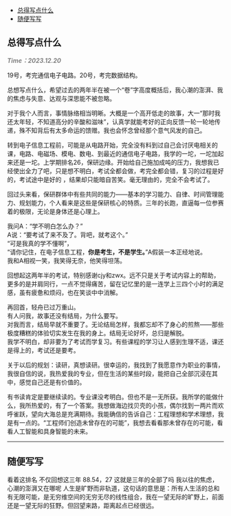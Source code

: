 - [总得写点什么](#总得写点什么)
- [随便写写](#随便写写)

## 总得写点什么
**<span style="color: gray; font-style: italic;">Time：2023.12.20</span>**

19号，考完通信电子电路。20号，考完数据结构。

总想写点什么，希望过去的两年半在被一个“卷”字高度概括后，我心潮的澎湃、我的焦虑与失意、达观与深思能不被忽略。

对于我个人而言，事情脉络相当明晰。大概是一个高开低走的故事，大一“那时我还太年轻，不知道高分的辛酸和滋味”，认真学就能考好的正向反馈一轮一轮地传递，殊不知背后有太多命运的馈赠。我也会怀念曾经那个意气风发的自己。

转到电子信息工程前，可能是从电路开始，完全没有料到过自己会讨厌电相关的课，电路、电磁场、模电、数电、到最近的通信电子电路，我学的一坨，一坨加起来还是一坨。上学期排名26，保研边缘。开始给自己施加成吨的压力，我想我已经使出全力了吧，只是想不明白，考试全都会做，考完全都会错，复习的过程是好的，考试途中是好的 ，结果却只能暗自苦笑。毫无理由的，完全不会考试了。

回过头来看，保研群体中有些共同的能力——基本的学习能力、自律、时间管理能力、规划能力，个人看来是这些是保研核心的特质。三年的长跑，直逼每一位参赛着的极限，无论是身体还是心理上。

我问A：“学不明白怎么办？”   
A说：“要考试了来不及了。背吧，就考这个。”  
“可是我真的学不懂啊”，  
“请你记住，在电子信息工程，**你是考生，不是学生。**”A假装一本正经地说。  
我和A相视一笑，我笑得无奈，他笑得坦荡。

回想起这两年半的考试，特别感谢cjy和zwx。远不只是关于考试内容上的帮助，更多的是并肩同行，一点不觉得痛苦，留在记忆里的是一连学上三四个小时的满足感，虽有疲惫和烦闷，也在笑谈中中消解。

再回首，轻舟已过万重山。  
有人问我，故事还没有结局，为什么要写。  
对我而言，结局早就不重要了。无论结局怎样，我都忘却不了身心的煎熬——那些极度糟糕的体验切实发生在我的身上。结局无论好坏，总归是解脱。  
我学不明白，却非要为了考试而学复习。有些课程的学习让人感到生理不适，课还是得上的，考试还是要考。

关于以后的规划：读研，真想读研。很幸运的，我找到了我愿意作为职业的事情，我很自信的说，我热爱我的专业，但在生活的某些时段，能把自己全部沉浸在其中，感觉自己还是有价值的。  

有书读肯定是要继续读的。专业课没考明白。但也不是一无所获。我所学的能做什么，我所热爱的，有了一个答案。我想做海边找贝壳的小孩，偶尔找到一两片而欢呼雀跃，望向大海总是充满期待。我能确信的告诉自己：工程理想和学术理想，我是有一点的。“工程师们创造未曾存在的可能”，我想去看看那未曾存在的可能，看看人工智能和具身智能的未来。

--- 

## 随便写写

看着这排名 不仅回想这三年 88.54，27 这就是三年的全部了吗  我以往的焦虑，心潮的澎湃又在哪呢
人生是旷野而非轨道，这句话的意思是：所有人生活的总和有无限可能，是无穷维空间的无穷无尽的线性组合，我在一望无际的旷野上，前面还是一望无际的狂野。但回望来路，距离起点已经很远。


